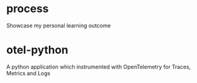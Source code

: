 # process
Showcase my personal learning outcome

# otel-python
A python application which instrumented with OpenTelemetry for Traces, Metrics and Logs 
